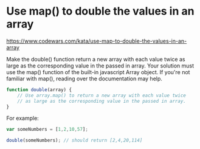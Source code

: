 # Use map() to double the values in an array
https://www.codewars.com/kata/use-map-to-double-the-values-in-an-array

Make the double() function return a new array with each value twice as large as the corresponding value in the passed in array. Your solution must use the map() function of the built-in javascript Array object. If you're not familiar with map(), reading over the documentation may help.

```javascript
function double(array) {
    // Use array.map() to return a new array with each value twice
    // as large as the corresponding value in the passed in array.
}
```
For example:
```javascript
var someNumbers = [1,2,10,57];

double(someNumbers); // should return [2,4,20,114]
```